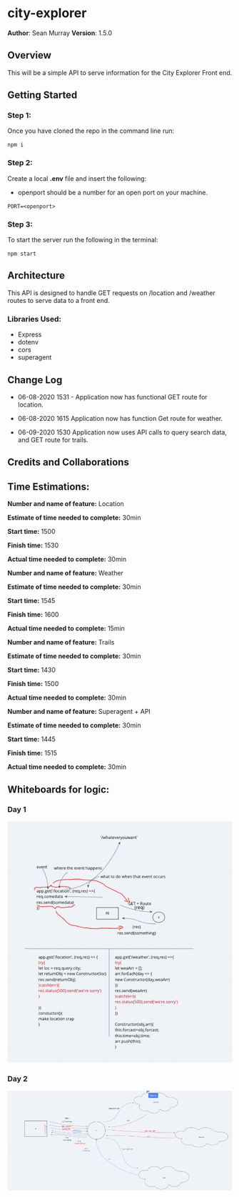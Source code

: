 # city-explorer
**Author**: Sean Murray
**Version**: 1.5.0 

## Overview
This will be a simple API to serve information for the City Explorer Front end.

## Getting Started

### Step 1:
Once you have cloned the repo in the command line run:

```
npm i
```
### Step 2:
Create a local **.env** file and insert the following:
 - openport should be a number for an open port on your machine.
```
PORT=<openport>
```

### Step 3:
To start the server run the following in the terminal:

```
npm start
```

## Architecture
This API is designed to handle GET requests on /location and /weather routes to serve data to a front end.

### Libraries Used:
 - Express
 - dotenv
 - cors
 - superagent

## Change Log
 - 06-08-2020 1531 - Application now has functional GET route for location.

 - 06-08-2020 1615 Application now has function Get route for weather.

 - 06-09-2020 1530 Application now uses API calls to query search data, and GET route for trails.

## Credits and Collaborations

## Time Estimations:

**Number and name of feature:** Location

**Estimate of time needed to complete:** 30min

**Start time:** 1500

**Finish time:** 1530

**Actual time needed to complete:** 30min



**Number and name of feature:** Weather

**Estimate of time needed to complete:** 30min

**Start time:** 1545

**Finish time:** 1600

**Actual time needed to complete:** 15min


**Number and name of feature:** Trails

**Estimate of time needed to complete:** 30min

**Start time:** 1430

**Finish time:** 1500

**Actual time needed to complete:** 30min


**Number and name of feature:** Superagent + API

**Estimate of time needed to complete:** 30min

**Start time:** 1445

**Finish time:** 1515

**Actual time needed to complete:** 30min

## Whiteboards for logic:

### Day 1
![Day 1](whiteboards/Day1.png)


### Day 2
![Day 2](whiteboards/Day2.png)

